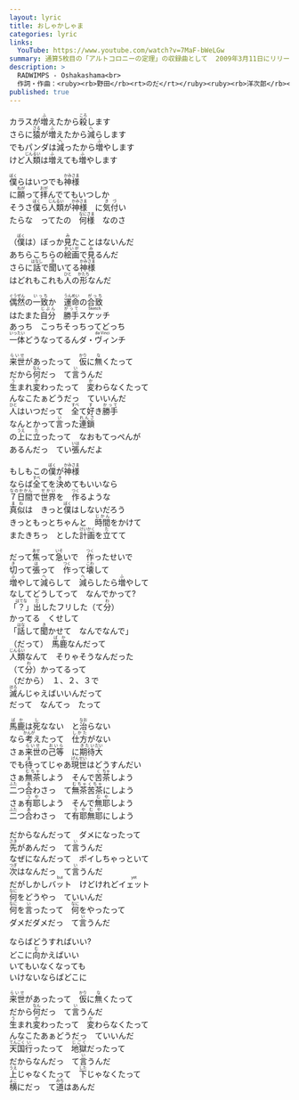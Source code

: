 ```yaml
---
layout: lyric
title: おしゃかしゃま
categories: lyric
links:
  YouTube: https://www.youtube.com/watch?v=7MaF-bWeLGw
summary: 通算5枚目の「アルトコロニーの定理」の収録曲として	2009年3月11日にリリースした。
description: >
  RADWIMPS - Oshakashama<br>
  作詞・作曲：<ruby><rb>野田</rb><rt>のだ</rt></ruby><ruby><rb>洋次郎</rb><rt>ようじろう</rt></ruby><br>
published: true
---
```


カラスが<ruby><rb>増</rb><rt>ふ</rt></ruby>えたから<ruby><rb>殺</rb><rt>ころ</rt></ruby>します<br>
さらに<ruby><rb>猿</rb><rt>さる</rt></ruby>が<ruby><rb>増</rb><rt>ふ</rt></ruby>えたから<ruby><rb>減</rb><rt>へ</rt></ruby>らします<br>
でもパンダは<ruby><rb>減</rb><rt>へ</rt></ruby>ったから<ruby><rb>増</rb><rt>ふ</rt></ruby>やします<br>
けど<ruby><rb>人類</rb><rt>じんるい</rt></ruby>は<ruby><rb>増</rb><rt>ふ</rt></ruby>えても<ruby><rb>増</rb><rt>ふ</rt></ruby>やします<br>

<ruby><rb>僕</rb><rt>ぼく</rt></ruby>らはいつでも<ruby><rb>神様</rb><rt>かみさま</rt></ruby><br>
に<ruby><rb>願</rb><rt>ねが</rt></ruby>って<ruby><rb>拝</rb><rt>おが</rt></ruby>んでてもいつしか<br>
そうさ<ruby><rb>僕</rb><rt>ぼく</rt></ruby>ら<ruby><rb>人類</rb><rt>じんるい</rt></ruby>が<ruby><rb>神様</rb><rt>かみさま</rt></ruby>　に<ruby><rb>気付</rb><rt>きづ</rt></ruby>い<br>
たらな　ってたの　<ruby><rb>何様</rb><rt>なにさま</rt></ruby>　なのさ<br>

（<ruby><rb>僕</rb><rt>ぼく</rt></ruby>は）ぼっか<ruby><rb>見</rb><rt>み</rt></ruby>たことはないんだ<br>
あちらこちらの<ruby><rb>絵画</rb><rt>かいが</rt></ruby>で<ruby><rb>見</rb><rt>み</rt></ruby>るんだ<br>
さらに<ruby><rb>話</rb><rt>はなし</rt></ruby>で<ruby><rb>聞</rb><rt>き</rt></ruby>いてる<ruby><rb>神様</rb><rt>かみさま</rt></ruby><br>
はどれもこれも<ruby><rb>人</rb><rt>ひと</rt></ruby>の<ruby><rb>形</rb><rt>かたち</rt></ruby>なんだ<br>

<ruby><rb>偶然</rb><rt>ぐうぜん</rt></ruby>の<ruby><rb>一致</rb><rt>いっち</rt></ruby>か　<ruby><rb>運命</rb><rt>うんめい</rt></ruby>の<ruby><rb>合致</rb><rt>がっち</rt></ruby><br>
はたまた<ruby><rb>自分</rb><rt>じぶん</rt></ruby>　<ruby><rb>勝手</rb><rt>がって</rt></ruby><ruby><rb>スケッチ</rb><rt>Sketch</rt></ruby><br>
あっち　こっちそっちってどっち<br>
<ruby><rb>一体</rb><rt>いったい</rt></ruby>どうなってるん<ruby><rb>ダ・ヴィンチ</rb><rt>da&middot;Vinci</rt></ruby><br>

<ruby><rb>来世</rb><rt>らいせ</rt></ruby>があったって　<ruby><rb>仮</rb><rt>かり</rt></ruby>に<ruby><rb>無</rb><rt>な</rt></ruby>くたって<br>
だから<ruby><rb>何</rb><rt>なん</rt></ruby>だっ　て<ruby><rb>言</rb><rt>い</rt></ruby>うんだ<br>
<ruby><rb>生</rb><rt>う</rt></ruby>まれ<ruby><rb>変</rb><rt>か</rt></ruby>わったって　<ruby><rb>変</rb><rt>か</rt></ruby>わらなくたって<br>
んなこたぁどうだっ　ていいんだ<br>
<ruby><rb>人</rb><rt>ひと</rt></ruby>はいつだって　<ruby><rb>全</rb><rt>すべ</rt></ruby>て<ruby><rb>好</rb><rt>す</rt></ruby>き<ruby><rb>勝手</rb><rt>かって</rt></ruby><br>
なんとかって<ruby><rb>言</rb><rt>い</rt></ruby>った<ruby><rb>連鎖</rb><rt>れんさ</rt></ruby><br>
の<ruby><rb>上</rb><rt>うえ</rt></ruby>に<ruby><rb>立</rb><rt>た</rt></ruby>ったって　なおもてっぺんが<br>
あるんだっ　てい<ruby><rb>張</rb><rt>いは</rt></ruby>んだよ<br>

もしもこの<ruby><rb>僕</rb><rt>ぼく</rt></ruby>が<ruby><rb>神様</rb><rt>かみさま</rt></ruby><br>
ならば<ruby><rb>全</rb><rt>すべ</rt></ruby>てを<ruby><rb>決</rb><rt>き</rt></ruby>めてもいいなら<br>
<ruby><rb>７日間</rb><rt>なのかかん</rt></ruby>で<ruby><rb>世界</rb><rt>せかい</rt></ruby>を　<ruby><rb>作</rb><rt>つく</rt></ruby>るような<br>
<ruby><rb>真似</rb><rt>まね</rt></ruby>は　きっと<ruby><rb>僕</rb><rt>ぼく</rt></ruby>はしないだろう<br>
きっともっとちゃんと　<ruby><rb>時間</rb><rt>じかん</rt></ruby>をかけて<br>
またきちっ　とした<ruby><rb>計画</rb><rt>けいかく</rt></ruby>を<ruby><rb>立</rb><rt>た</rt></ruby>てて<br>

だって<ruby><rb>焦</rb><rt>あせ</rt></ruby>って<ruby><rb>急</rb><rt>いそ</rt></ruby>いで　<ruby><rb>作</rb><rt>つく</rt></ruby>ったせいで<br>
<ruby><rb>切</rb><rt>き</rt></ruby>って<ruby><rb>張</rb><rt>は</rt></ruby>って　<ruby><rb>作</rb><rt>つく</rt></ruby>って<ruby><rb>壊</rb><rt>こわ</rt></ruby>して<br>
<ruby><rb>増</rb><rt>ふ</rt></ruby>やして<ruby><rb>減</rb><rt>へ</rt></ruby>らして　<ruby><rb>減</rb><rt>へ</rt></ruby>らしたら<ruby><rb>増</rb><rt>ふ</rt></ruby>やして<br>
なしてどうしてって　なんでかって?<br>
「<ruby><rb>？</rb><rt>はてな</rt></ruby>」<ruby><rb>出</rb><rt>だ</rt></ruby>したフリした（て<ruby><rb>分</rb><rt>わ</rt></ruby>）<br>かってる　くせして<br>
「<ruby><rb>話</rb><rt>はな</rt></ruby>して<ruby><rb>聞</rb><rt>き</rt></ruby>かせて　なんでなんで」<br>（だって）　<ruby><rb>馬鹿</rb><rt>ばか</rt></ruby>なんだって<br><ruby><rb>人類</rb><rt>じんるい</rt></ruby>なんて　そりゃそうなんだった<br>（て<ruby><rb>分</rb><rt>わ</rt></ruby>）かってるって<br>（だから）　１、２、３で<br><ruby><rb>滅</rb><rt>ほろ</rt></ruby>んじゃえばいいんだって<br>
だって　なんてっ　たって<br>

<ruby><rb>馬鹿</rb><rt>ばか</rt></ruby>は<ruby><rb>死</rb><rt>し</rt></ruby>なない　と<ruby><rb>治</rb><rt>なお</rt></ruby>らない<br>
なら<ruby><rb>考</rb><rt>かんが</rt></ruby>えたって　<ruby><rb>仕方</rb><rt>しかた</rt></ruby>がない<br>
さぁ<ruby><rb>来世</rb><rt>らいせ</rt></ruby>の<ruby><rb>己等</rb><rt>おいら</rt></ruby>　に<ruby><rb>期待</rb><rt>きたい</rt></ruby><ruby><rb>大</rb><rt>だい</rt></ruby><br>
でも<ruby><rb>待</rb><rt>ま</rt></ruby>ってじゃあ<ruby><rb>現世</rb><rt>げんせい</rt></ruby>はどうすんだい<br>
さぁ<ruby><rb>無茶</rb><rt>むちゃ</rt></ruby>しよう　そんで<ruby><rb>苦</rb><rt>く</rt></ruby><ruby><rb>茶</rb><rt>ちゃ</rt></ruby>しよう<br>
<ruby><rb>二</rb><rt>ふた</rt></ruby>つ<ruby><rb>合</rb><rt>あ</rt></ruby>わさっ　て<ruby><rb>無茶苦茶</rb><rt>むちゃくちゃ</rt></ruby>にしよう<br>
さぁ<ruby><rb>有耶</rb><rt>うや</rt></ruby>しよう　そんで<ruby><rb>無耶</rb><rt>むや</rt></ruby>しよう<br>
<ruby><rb>二</rb><rt>ふた</rt></ruby>つ<ruby><rb>合</rb><rt>あ</rt></ruby>わさっ　て<ruby><rb>有耶無耶</rb><rt>うやむや</rt></ruby>にしよう<br>

だからなんだって　ダメになったって<br>
<ruby><rb>先</rb><rt>さき</rt></ruby>があんだっ　て<ruby><rb>言</rb><rt>い</rt></ruby>うんだ<br>
なぜになんだって　ポイしちゃっといて<br>
<ruby><rb>次</rb><rt>つぎ</rt></ruby>はなんだっ　て<ruby><rb>言</rb><rt>い</rt></ruby>うんだ<br>
だがしかし<ruby><rb>バット</rb><rt>but</rt></ruby>　けどけれど<ruby><rb>イェット</rb><rt>yet</rt></ruby><br>
<ruby><rb>何</rb><rt>なに</rt></ruby>をどうやっ　ていいんだ<br>
<ruby><rb>何</rb><rt>なに</rt></ruby>を<ruby><rb>言</rb><rt>い</rt></ruby>ったって　<ruby><rb>何</rb><rt>なに</rt></ruby>をやったって<br>
ダメだダメだっ　て<ruby><rb>言</rb><rt>い</rt></ruby>うんだ<br>

ならばどうすればいい?<br>
どこに<ruby><rb>向</rb><rt>む</rt></ruby>かえばいい<br>
いてもいなくなっても<br>いけないならばどこに<br>

<ruby><rb>来世</rb><rt>らいせ</rt></ruby>があったって　<ruby><rb>仮</rb><rt>かり</rt></ruby>に<ruby><rb>無</rb><rt>な</rt></ruby>くたって<br>
だから<ruby><rb>何</rb><rt>なん</rt></ruby>だっ　て<ruby><rb>言</rb><rt>い</rt></ruby>うんだ<br>
<ruby><rb>生</rb><rt>う</rt></ruby>まれ<ruby><rb>変</rb><rt>か</rt></ruby>わったって　<ruby><rb>変</rb><rt>か</rt></ruby>わらなくたって<br>
んなこたあぁどうだっ　ていいんだ<br>
<ruby><rb>天国</rb><rt>てんごく</rt></ruby><ruby><rb>行</rb><rt>い</rt></ruby>ったって　<ruby><rb>地獄</rb><rt>じごく</rt></ruby>だったって<br>
だからなんだっ　て<ruby><rb>言</rb><rt>い</rt></ruby>うんだ<br>
<ruby><rb>上</rb><rt>うえ</rt></ruby>じゃなくたって　<ruby><rb>下</rb><rt>した</rt></ruby>じゃなくたって<br>
<ruby><rb>横</rb><rt>よこ</rt></ruby>にだっ　て<ruby><rb>道</rb><rt>みち</rt></ruby>はあんだ

